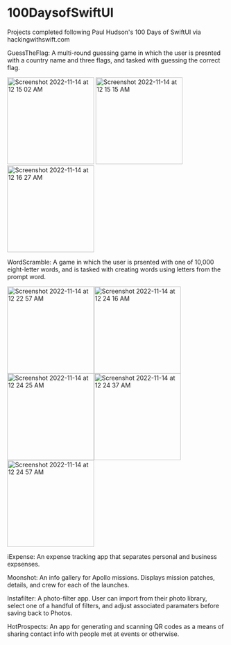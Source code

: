 # 100DaysofSwiftUI
Projects completed following Paul Hudson's 100 Days of SwiftUI via hackingwithswift.com

GuessTheFlag:
  A multi-round guessing game in which the user is presnted with a country name and three flags, and tasked with guessing the correct flag.
  
  
  <img width="200" alt="Screenshot 2022-11-14 at 12 15 02 AM" src="https://user-images.githubusercontent.com/110639779/201581097-5f907fc9-781b-4bcd-a2f4-33cb92418bcd.png"> <img width="200" alt="Screenshot 2022-11-14 at 12 15 15 AM" src="https://user-images.githubusercontent.com/110639779/201581100-bc669570-293e-4290-a8ff-bb9b5db9f17e.png"> <img width="200" alt="Screenshot 2022-11-14 at 12 16 27 AM" src="https://user-images.githubusercontent.com/110639779/201581104-a6690e4c-1a35-4be4-991c-59d436fc2121.png">
  
  
WordScramble:
  A game in which the user is prsented with one of 10,000 eight-letter words, and is tasked with creating words using letters from the prompt word.
  
  
<img width="200" alt="Screenshot 2022-11-14 at 12 22 57 AM" src="https://user-images.githubusercontent.com/110639779/201581942-8eda5765-ad29-40fc-8159-979c70cfb217.png"><img width="200" alt="Screenshot 2022-11-14 at 12 24 16 AM" src="https://user-images.githubusercontent.com/110639779/201581945-2323eae3-87ab-4597-8500-6ccbecdc30fc.png"><img width="200" alt="Screenshot 2022-11-14 at 12 24 25 AM" src="https://user-images.githubusercontent.com/110639779/201581954-a9684dc5-be47-41c8-b294-b0b3ec91c105.png"><img width="200" alt="Screenshot 2022-11-14 at 12 24 37 AM" src="https://user-images.githubusercontent.com/110639779/201581959-a9ee0f16-6d77-4234-9c53-b31813bc5a3f.png"><img width="200" alt="Screenshot 2022-11-14 at 12 24 57 AM" src="https://user-images.githubusercontent.com/110639779/201581961-8e2ea684-e81f-4dd4-9351-0d032e82a23b.png">


iExpense:
  An expense tracking app that separates personal and business expsenses.
  
  
Moonshot:
  An info gallery for Apollo missions. Displays mission patches, details, and crew for each of the launches.
  
  
Instafilter:
  A photo-filter app. User can import from their photo library, select one of a handful of filters, and adjust associated paramaters before saving back to Photos.
  
  
HotProspects:
  An app for generating and scanning QR codes as a means of sharing contact info with people met at events or otherwise. 

